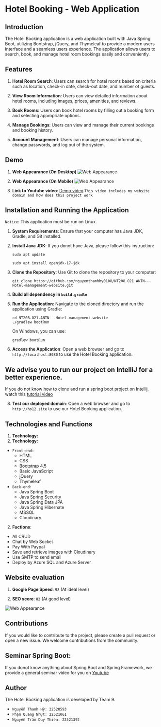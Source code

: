 # Hotel Booking - Web Application

## Introduction

The Hotel Booking application is a web application built with Java Spring Boot, utilizing Bootstrap, jQuery, and Thymeleaf to provide a modern users interface and a seamless users experience. The application allows users to search, book, and manage hotel room bookings easily and conveniently.

## Features

1. **Hotel Room Search**: Users can search for hotel rooms based on criteria such as location, check-in date, check-out date, and number of guests.

2. **View Room Information**: Users can view detailed information about hotel rooms, including images, prices, amenities, and reviews.

3. **Book Rooms**: Users can book hotel rooms by filling out a booking form and selecting appropriate options.

4. **Manage Bookings**: Users can view and manage their current bookings and booking history.

5. **Account Management**: Users can manage personal information, change passwords, and log out of the system.

## Demo
1. **Web Appearance (On Desktop)**
   ![Web Appearance](https://raw.githubusercontent.com/nguyenthanhhy0108/NT208.O21.ANTN---Hotel-management-website/main/Github_Image/img.png)
   
3. **Web Appearance (On Mobile)**
![Web Appearance](https://github.com/nguyenthanhhy0108/NT208.O21.ANTN---Hotel-management-website/blob/main/Github_Image/mobile.png?raw=true)

5. **Link to Youtube video**: [Demo video](https://www.youtube.com/watch?v=HkZits2oE8g) `This video includes my website domain and how does this project work`

## Installation and Running the Application

`Notice`: This application must be run on Linux.

1. **System Requirements**: Ensure that your computer has Java JDK, Gradle, and Git installed.

2. **Install Java JDK**: If you donot have Java, please follow this instruction:
   ```
   sudo apt update
   ```
   ```
   sudo apt install openjdk-17-jdk
   ```

4. **Clone the Repository**: Use Git to clone the repository to your computer:

    ```
    git clone https://github.com/nguyenthanhhy0108/NT208.O21.ANTN---Hotel-management-website.git
    ```
5. **Build all dependency in `build.gradle`**

6. **Run the Application**: Navigate to the cloned directory and run the application using Gradle:

    ```
    cd NT208.O21.ANTN---Hotel-management-website
    ./gradlew bootRun
    ```

   On Windows, you can use:

    ```
    gradlew bootRun
    ```

7. **Access the Application**: Open a web browser and go to `http://localhost:8080` to use the Hotel Booking application.

## We advise you to run our project on IntelliJ for a better experience.

If you do not know how to clone and run a spring boot project on Intellij, watch this [tutorial video](https://www.youtube.com/watch?v=ZqxVJ9gEKo0&t=161s)

8. **Test our deployed domain**: Open a web browser and go to `http://ho12.site` to use our Hotel Booking application.


## Technologies and Functions

1. **Technology:**
1. **Technology:**
- `Front-end:` 
    + HTML
    + CSS
    + Bootstrap 4.5
    + Basic JavaScript
    + jQuery
    + Thymeleaf
- `Back-end:`
    + Java Spring Boot
    + Java Spring Security
    + Java Spring Data JPA
    + Java Spring Hibernate
    + MSSQL
    + Cloudinary


2. **Fuctions:**
- All CRUD
- Chat by Web Socket
- Pay With Paypal
- Save and retrieve images with Cloudinary
- Use SMTP to send email
- Deploy by Azure SQL and Azure Server

## Website evaluation

1. **Google Page Speed**: `98` (At ideal level)

2. **SEO score**: `82` (At good level)

![Web Appearance](https://github.com/nguyenthanhhy0108/NT208.O21.ANTN---Hotel-management-website/blob/main/Github_Image/GoogleEvaluation.png?raw=true)

## Contributions

If you would like to contribute to the project, please create a pull request or open a new issue. We welcome contributions from the community.

## Seminar Spring Boot:

If you donot know anything about Spring Boot and Spring Framework, we provide a general seminar video for you on [Youtube](https://www.youtube.com/watch?v=sgzULK-oOxU)

## Author

The Hotel Booking application is developed by Team 9.
- `Nguyễn Thanh Hỷ: 22520593`
- `Phạm Quang Nhựt: 22521061`
- `Nguyễn Trần Duy Thiên: 22521392`

  
